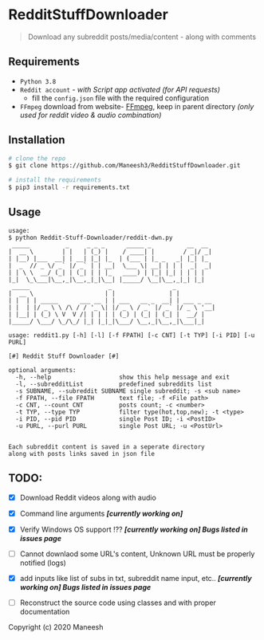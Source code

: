 # RedditStuffDownloader
>Download any subreddit posts/media/content - along with comments

## Requirements
* `Python 3.8`
* `Reddit account` - _with Script app activated (for API requests)_
  * fill the `config.json` file with the required configuration
* `FFmpeg` download from website- [FFmpeg](https://ffmpeg.org/), keep in parent directory _(only used for reddit video & audio combination)_

## Installation

```bash
# clone the repo
$ git clone https://github.com/Maneesh3/RedditStuffDownloader.git

# install the requirements
$ pip3 install -r requirements.txt
```

## Usage
```
usage: 
$ python Reddit-Stuff-Downloader/reddit-dwn.py 
 _____          _     _ _ _      _____ _          __  __ 
|  __ \        | |   | (_) |    / ____| |        / _|/ _|
| |__) |___  __| | __| |_| |_  | (___ | |_ _   _| |_| |_ 
|  _  // _ \/ _` |/ _` | | __|  \___ \| __| | | |  _|  _|
| | \ \  __/ (_| | (_| | | |_   ____) | |_| |_| | | | |  
|_|  \_\___|\__,_|\__,_|_|\__| |_____/ \__|\__,_|_| |_|  
 _____                      _                 _           
|  __ \                    | |               | |          
| |  | | _____      ___ __ | | ___   __ _  __| | ___ _ __ 
| |  | |/ _ \ \ /\ / / '_ \| |/ _ \ / _` |/ _` |/ _ \ '__|
| |__| | (_) \ V  V /| | | | | (_) | (_| | (_| |  __/ |   
|_____/ \___/ \_/\_/ |_| |_|_|\___/ \__,_|\__,_|\___|_|   
 
usage: reddit1.py [-h] [-l] [-f FPATH] [-c CNT] [-t TYP] [-i PID] [-u PURL]

[#] Reddit Stuff Downloader [#]

optional arguments:
  -h, --help                   show this help message and exit
  -l, --subredditList          predefined subreddits list
  -s SUBNAME, --subreddit SUBNAME single subreddit; -s <sub name>
  -f FPATH, --file FPATH       text file; -f <File path>
  -c CNT, --count CNT          posts count; -c <number>
  -t TYP, --type TYP           filter type(hot,top,new); -t <type>
  -i PID, --pid PID            single Post ID; -i <PostID>
  -u PURL, --purl PURL         single Post URL; -u <PostUrl>
 
 
Each subreddit content is saved in a seperate directory 
along with posts links saved in json file
```
## TODO:
- [x] Download Reddit videos along with audio
- [x] Command line arguments   **_[currently working on]_**
- [x] Verify Windows OS support !??   **_[currently working on] Bugs listed in issues page_**
- [ ] Cannot downlaod some URL's content, Unknown URL must be properly notified (logs)
- [x] add inputs like list of subs in txt, subreddit name input, etc.. **_[currently working on] Bugs listed in issues page_**
- [ ] Reconstruct the source code using classes and with proper documentation


Copyright (c) 2020 Maneesh
